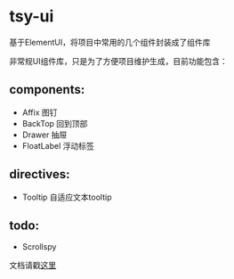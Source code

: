 # tsy-ui
基于ElementUI，将项目中常用的几个组件封装成了组件库

非常规UI组件库，只是为了方便项目维护生成，目前功能包含：

## components:
- Affix 图钉
- BackTop 回到顶部
- Drawer 抽屉
- FloatLabel 浮动标签

## directives:
- Tooltip 自适应文本tooltip

## todo:

- Scrollspy

文档请戳[这里](http://45.77.229.221/quick-start)
